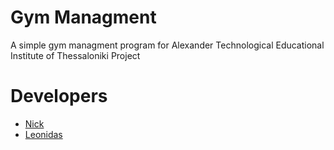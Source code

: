 # Gym Managment
A simple gym managment program for Alexander Technological Educational Institute of Thessaloniki Project

# Developers
* [Nick](https://github.com/devblaze)
* [Leonidas](https://github.com/Leonidas-Antoniadis)